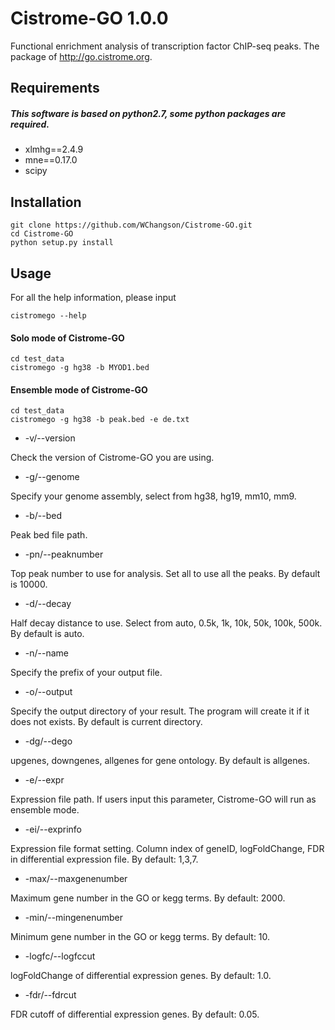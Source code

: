# Cistrome-GO 1.0.0

Functional enrichment analysis of transcription factor ChIP-seq peaks. The package of http://go.cistrome.org.

## Requirements
##### This software is based on **python2.7**, some python packages are required.

- xlmhg==2.4.9
- mne==0.17.0
- scipy

## Installation

```
git clone https://github.com/WChangson/Cistrome-GO.git
cd Cistrome-GO
python setup.py install
```

## Usage
For all the help information, please input

```
cistromego --help
```
#### Solo mode of Cistrome-GO

```
cd test_data
cistromego -g hg38 -b MYOD1.bed
```
#### Ensemble mode of Cistrome-GO

```
cd test_data
cistromego -g hg38 -b peak.bed -e de.txt
```

- -v/--version

Check the version of Cistrome-GO you are using.

- -g/--genome

Specify your genome assembly, select from hg38, hg19, mm10, mm9.

- -b/--bed

Peak bed file path.

- -pn/--peaknumber

Top peak number to use for analysis. Set all to use all the peaks. By default is 10000.

- -d/--decay

Half decay distance to use. Select from auto, 0.5k, 1k, 10k, 50k, 100k, 500k. By default is auto.

- -n/--name

Specify the prefix of your output file.

- -o/--output

Specify the output directory of your result. The program will create it if it does not exists. By default is current directory.

- -dg/--dego

upgenes, downgenes, allgenes for gene ontology. By default is allgenes.

- -e/--expr

Expression file path. If users input this parameter, Cistrome-GO will run as ensemble mode.

- -ei/--exprinfo

Expression file format setting. Column index of geneID, logFoldChange, FDR in differential expression file. By default: 1,3,7.

- -max/--maxgenenumber

Maximum gene number in the GO or kegg terms. By default: 2000.

- -min/--mingenenumber

Minimum gene number in the GO or kegg terms. By default: 10.

- -logfc/--logfccut

logFoldChange of differential expression genes. By default: 1.0.

- -fdr/--fdrcut

FDR cutoff of differential expression genes. By default: 0.05.

